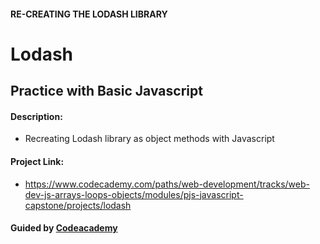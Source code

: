 #### RE-CREATING THE LODASH LIBRARY

# Lodash
## Practice with Basic Javascript

#### Description:
- Recreating Lodash library as object methods with Javascript

#### Project Link:
- https://www.codecademy.com/paths/web-development/tracks/web-dev-js-arrays-loops-objects/modules/pjs-javascript-capstone/projects/lodash


#### Guided by [Codeacademy](http://ssqt.co/mQfdNdy)
